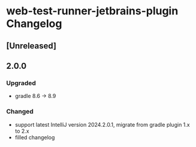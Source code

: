 <!-- Keep a Changelog guide -> https://keepachangelog.com -->

# web-test-runner-jetbrains-plugin Changelog

## [Unreleased]

## 2.0.0

### Upgraded
- gradle 8.6 -> 8.9

### Changed
- support latest IntelliJ version 2024.2.0.1, migrate from gradle plugin 1.x to 2.x
- filled changelog
